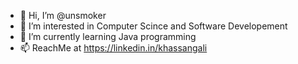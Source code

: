- 👋 Hi, I’m @unsmoker
- 👀 I’m interested in Computer Scince and Software Developement
- 🌱 I’m currently learning Java programming
- 📫 ReachMe at https://linkedin.in/khassangali

<!---
unsmoker/unsmoker is a ✨ special ✨ repository because its `README.md` (this file) appears on your GitHub profile.
You can click the Preview link to take a look at your changes.
--->
